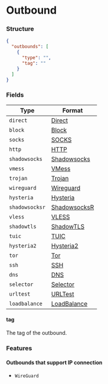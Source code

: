 # Outbound

### Structure

```json
{
  "outbounds": [
    {
      "type": "",
      "tag": ""
    }
  ]
}
```

### Fields

| Type           | Format                          |
|----------------|---------------------------------|
| `direct`       | [Direct](./direct/)             |
| `block`        | [Block](./block/)               |
| `socks`        | [SOCKS](./socks/)               |
| `http`         | [HTTP](./http/)                 |
| `shadowsocks`  | [Shadowsocks](./shadowsocks/)   |
| `vmess`        | [VMess](./vmess/)               |
| `trojan`       | [Trojan](./trojan/)             |
| `wireguard`    | [Wireguard](./wireguard/)       |
| `hysteria`     | [Hysteria](./hysteria/)         |
| `shadowsocksr` | [ShadowsocksR](./shadowsocksr/) |
| `vless`        | [VLESS](./vless/)               |
| `shadowtls`    | [ShadowTLS](./shadowtls/)       |
| `tuic`         | [TUIC](./tuic/)                 |
| `hysteria2`    | [Hysteria2](./hysteria2/)       |
| `tor`          | [Tor](./tor/)                   |
| `ssh`          | [SSH](./ssh/)                   |
| `dns`          | [DNS](./dns/)                   |
| `selector`     | [Selector](./selector/)         |
| `urltest`      | [URLTest](./urltest/)           |
| `loadbalance`  | [LoadBalance](./loadbalance/)   |

#### tag

The tag of the outbound.

### Features

#### Outbounds that support IP connection

* `WireGuard`

